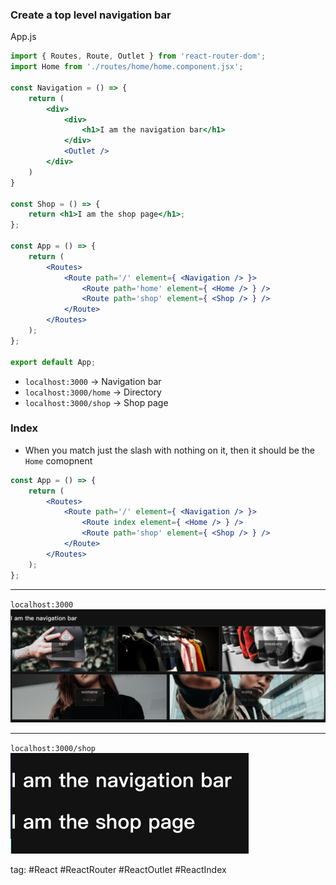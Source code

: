 ### Create a top level navigation bar
App.js
```jsx
import { Routes, Route, Outlet } from 'react-router-dom';
import Home from './routes/home/home.component.jsx';

const Navigation = () => {
	return (
		<div>
			<div>
				<h1>I am the navigation bar</h1>
			</div>
			<Outlet />
		</div>
	)
}

const Shop = () => {
	return <h1>I am the shop page</h1>;
};

const App = () => {
	return (
		<Routes>
			<Route path='/' element={ <Navigation /> }>
				<Route path='home' element={ <Home /> } />
				<Route path='shop' element={ <Shop /> } />
			</Route>
		</Routes>
	);
};

export default App;
```

- `localhost:3000` -> Navigation bar
- `localhost:3000/home` -> Directory
- `localhost:3000/shop` -> Shop page

### Index
- When you match just the slash with nothing on it, then it should be the `Home` comopnent
```jsx
const App = () => {
	return (
		<Routes>
			<Route path='/' element={ <Navigation /> }>
				<Route index element={ <Home /> } />
				<Route path='shop' element={ <Shop /> } />
			</Route>
		</Routes>
	);
};
```
---
`localhost:3000`
![](./photo/Pasted%20image%2020230509001857.png)

---
`localhost:3000/shop`
![](./photo/Pasted%20image%2020230509001956.png)

tag: #React #ReactRouter #ReactOutlet #ReactIndex
